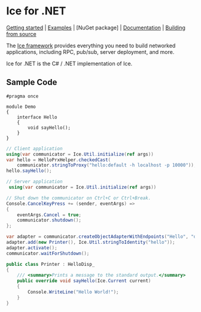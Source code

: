 # Ice for .NET

[Getting started] | [Examples] | [NuGet package] | [Documentation] | [Building from source]

The [Ice framework] provides everything you need to build networked applications, including RPC, pub/sub, server deployment, and more.

Ice for .NET is the C# / .NET implementation of Ice.

## Sample Code

```slice
#pragma once

module Demo
{
    interface Hello
    {
        void sayHello();
    }
}
```

```csharp
// Client application
using(var communicator = Ice.Util.initialize(ref args))
var hello = HelloPrxHelper.checkedCast(
    communicator.stringToProxy("hello:default -h localhost -p 10000"));
hello.sayHello();
```

```csharp
// Server application
 using(var communicator = Ice.Util.initialize(ref args))

// Shut down the communicator on Ctrl+C or Ctrl+Break.
Console.CancelKeyPress += (sender, eventArgs) =>
{
    eventArgs.Cancel = true;
    communicator.shutdown();
};

var adapter = communicator.createObjectAdapterWithEndpoints("Hello", "default -h localhost -p 10000");
adapter.add(new Printer(), Ice.Util.stringToIdentity("hello"));
adapter.activate();
communicator.waitForShutdown();

public class Printer : HelloDisp_
{
    /// <summary>Prints a message to the standard output.</summary>
    public override void sayHello(Ice.Current current)
    {
        Console.WriteLine("Hello World!");
    }
}
```

[Getting started]: https://doc.zeroc.com/ice/3.7/hello-world-application/writing-an-ice-application-with-c-sharp
[Examples]: https://github.com/zeroc-ice/ice-demos/tree/3.7/csharp
[NuGet packages]: https://www.nuget.org/packages/zeroc.ice.net
[Documentation]: https://doc.zeroc.com/ice/3.7
[Building from source]: BUILDING.md
[Ice framework]: https://github.com/zeroc-ice/ice
